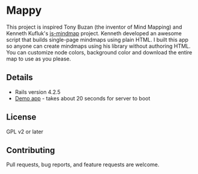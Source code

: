 # Mappy

This project is inspired Tony Buzan (the inventor of Mind Mapping) and Kenneth Kufluk's [js-mindmap](https://github.com/kennethkufluk/js-mindmap) project. 
Kenneth developed an awesome script that builds single-page mindmaps using plain HTML. 
I built this app so anyone can create mindmaps using his library without authoring HTML. 
You can customize node colors, background color and download the entire map to use as you please.

## Details

* Rails version 4.2.5
* [Demo app](https://pacific-mesa-90458.herokuapp.com/maps) - takes about 20 seconds for server to boot

## License

GPL v2 or later

## Contributing

Pull requests, bug reports, and feature requests are welcome.

